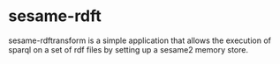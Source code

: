 sesame-rdft
===========

sesame-rdftransform is a simple application that allows the execution of sparql on a set of rdf files by setting up a sesame2 memory store.

